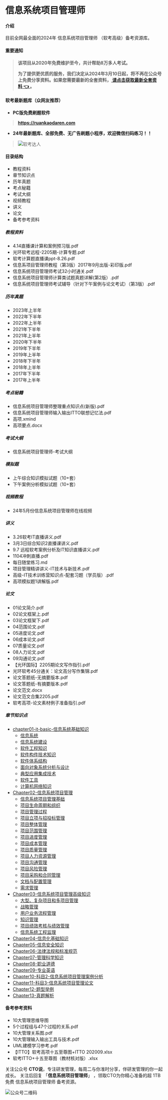 # 信息系统项目管理师

#### 介绍
目前全网最全面的2024年 信息系统项目管理师 （软考高级）备考资源库。

#### 重要通知
>   **该项目从2020年免费维护至今，共计帮助8万多人考试。**
> 
>   **为了提供更优质的服务，我们决定从2024年3月10日起，将不再在公众号上免费分享资料。如果您需要最新的全套资料，[ 请点击获取最新全套资料 👈  ](https://91ke.cn/)。**  


#### 软考最新题库（众网友推荐）

 - **PC版免费刷题软件**
>
> **https://ruankaodaren.com**


 - **24年最新题库、全部免费、无广告刷题小程序，欢迎微信扫码练习！！**
>
>![软考达人](https://chaidingoss.oss-cn-hangzhou.aliyuncs.com/ruankao/share/%E4%BF%A1%E6%81%AF%E7%B3%BB%E7%BB%9F%E9%A1%B9%E7%9B%AE%E7%AE%A1%E7%90%86%E5%B8%88-github.png?x-oss-process=image/resize,w_258,h_258,limit_0)


#### 目录结构
 - 教程资料
 - 章节知识点
 - 历年真题
 - 考点秘籍
 - 考试大纲
 - 视频教程
 - 讲义
 - 论文
 - 备考参考资料

##### 教程资料
 - 4.14直播课计算和案例预习版.pdf
 - 光环软考远程-2205期-计算专题.pdf
 - 软考计算题直播课ppt-8.26.pdf
 - 信息系项目管理师教程（第3版）2017年9月出版-彩印版.pdf
 - 信息系统项目管理师考试32小时通关.pdf
 - 信息系统项目管理师计算类试题真题详解(第2版）.pdf
 - 信息系统项目管理师考试辅导（针对下午案例与论文考试）（第3版）.pdf


##### 历年真题
 - 2023年上半年
 - 2022年下半年
 - 2022年上半年
 - 2021年下半年
 - 2021年上半年
 - 2020年下半年
 - 2019年下半年
 - 2019年上半年
 - 2018年下半年
 - 2018年上半年
 - 2017年下半年
 - 2017年上半年
   
##### 考点秘籍
 - 信息系统项目管理师整理重点知识点(新版).pdf
 - 信息系统项目管理师输入输出ITTO联想记忆法.pdf
 - 高项.xmind
 - 高项要点.docx
 
##### 考试大纲
 - 信息系统项目管理师-考试大纲
 
##### 模拟题
 - 上午综合知识模拟试题（10+套）
 - 下午案例分析模拟试题（10+套）
 
##### 视频教程
 - 24年5月份信息系统项目管理师在线视频
 
##### 讲义
 - 3.26软考IT直播讲义.pdf
 - 3月3日综合知识2直播课讲义.pdf
 - 9.7 远程软考案例分析及IT知识直播讲义.pdf
 - 1104冲刺直播.pdf
 - 每日随堂练习.md
 - 项目管理精讲讲义-IT技术与新技术.pdf
 - 高级-IT技术训练营知识点-配套习题（学员版）.pdf
 - 高项模拟题1讲解版.pdf

##### 论文
 - 01论文简介.pdf
 - 02论文框架上.pdf
 - 03论文框架下.pdf
 - 04范围论文.pdf
 - 05进度论文.pdf
 - 06成本论文.pdf
 - 07质量论文.pdf
 - 08人力论文.pdf
 - 09沟通论文.pdf
 - 【光环国际】2205期论文写作指引.pdf
 - 光环软考45分通关：论文高分写作集锦.pdf
 - 论文答题纸-无摘要版本.pdf
 - 论文答题纸-有摘要版本.pdf
 - 论文范文.docx
 - 论文范文合集2205.pdf
 - 软考高项-论文素材例子准备指引.pdf

##### 章节知识点
* [chapter01-it-basic-信息系统基础知识](章节知识点/chapter01-it-basic/README.md)
  * [信息系统](章节知识点/chapter01-it-basic/section1.01.md)
  * [信息系统建设](章节知识点/chapter01-it-basic/section1.02.md)
  * [软件工程知识](章节知识点/chapter01-it-basic/section1.03.md)
  * [软件构件技术知识](章节知识点/chapter01-it-basic/section1.04.md)
  * [软件体系结构](章节知识点/chapter01-it-basic/section1.05.md)
  * [面向对象系统分析与设计](章节知识点/chapter01-it-basic/section1.06.md)
  * [典型应用集成技术](章节知识点/chapter01-it-basic/section1.07.md)
  * [软件工具](章节知识点/chapter01-it-basic/section1.08.md)
  * [计算机网络知识](章节知识点/chapter01-it-basic/section1.09.md)
* [Chapter02-信息系统项目管理](chapter02-pm/README.md)
  * [信息系统项目管理基础](chapter02-pm/section2.01.md)
  * [项目生命周期和组织](chapter02-pm/section2.02.md)
  * [项目管理过程](chapter02-pm/section2.03.md)
  * [项目立项与招投标管理](章节知识点/chapter01-it-basic/section2.04.md)
  * [项目整体管理](chapter02-pm/section2.05.md)
  * [项目范围管理](chapter02-pm/section2.06.md)
  * [项目进度管理](chapter02-pm/section2.07.md)
  * [项目成本管理](chapter02-pm/section2.08.md)
  * [项目质量管理](chapter02-pm/section2.09.md)
  * [项目人力资源管理](chapter02-pm/section2.10.md)
  * [项目沟通管理](chapter02-pm/section2.11.md)
  * [项目风险管理](chapter02-pm/section2.12.md)
  * [项目采购和合同管理](chapter02-pm/section2.13.md)
  * [文档与配置管理](chapter02-pm/section2.14.md)
  * [需求管理](chapter02-pm/section2.15.md)
* [Chapter03-信息系统项目管理高级知识](chapter03-pm-advanced/README.md)
  * [大型、复杂项目和多项目管理](chapter03-pm-advanced/section3.01.md)
  * [战略管理](chapter03-pm-advanced/section3.02.md)
  * [用户业务流程管理](chapter03-pm-advanced/section3.03.md)
  * [知识管理](chapter03-pm-advanced/section3.04.md)
  * [项目绩效考核与绩效管理](chapter03-pm-advanced/section3.05.md)
  * [信息系统工程监理](chapter03-pm-advanced/section3.06.md)
* [Chapter04-信息化基础知识](chapter04-informationize/README.md)
* [Chapter05-信息安全知识](chapter05-security/README.md)
* [Chapter06-法律法规和标准规范](chapter06-laws/README.md)
* [Chapter07-管理科学知识](chapter07-management/README.md)
* [Chapter08-职业道德](chapter08-ethic/README.md)
* [Chapter09-专业英语](chapter09-english/README.md)
* [Chapter10-科目2-信息系统项目管理案例分析](chapter10-case-study/README.md)
* [Chapter11-科目3-信息系统项目管理论文](chapter11-thesis/README.md)
* [Chapter12-题型举例](chapter12-examples/README.md)
* [Chapter13-真题解析](chapter13-exams/README.md)
 

#### 备考参考资料
 - 10大管理思维导图
 - 5个过程组与47个过程的关系.pdf
 - 10大管理关系图.pdf
 - 10大管理输入输出工具与技术.pdf
 - UML建模学习参考.pdf
 - 【ITTO】软考高项十五至尊图+ITTO 202009.xlsx
 - 软考ITTO+十五至尊图（教材核对版）.xlsx


关注公众号 **CTO说**，专注研发管理，每周二与你准时分享，伴研发管理的你一起成长。
关注后回复 「**信息系统项目管理师**」 ，领取CTO为你精心准备的超 1TB 免费 信息系统项目管理师 备考资源。


![公众号二维码](https://chaidingoss.oss-cn-hangzhou.aliyuncs.com/qrcode.jpg)
